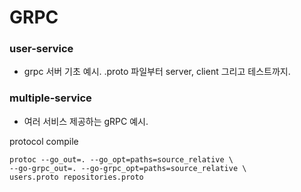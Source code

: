 # GRPC

### user-service
- grpc 서버 기초 예시. .proto 파일부터 server, client 그리고 테스트까지.

### multiple-service
- 여러 서비스 제공하는 gRPC 예시.




protocol compile
```
protoc --go_out=. --go_opt=paths=source_relative \
--go-grpc_out=. --go-grpc_opt=paths=source_relative \
users.proto repositories.proto
```